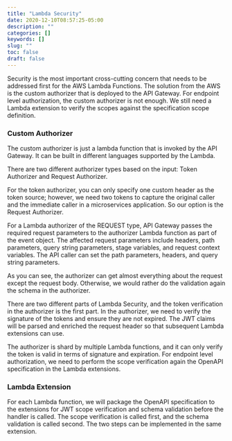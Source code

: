 ```yaml
---
title: "Lambda Security"
date: 2020-12-10T08:57:25-05:00
description: ""
categories: []
keywords: []
slug: ""
toc: false
draft: false
---
```


Security is the most important cross-cutting concern that needs to be addressed first for the AWS Lambda Functions. The solution from the AWS is the custom authorizer that is deployed to the API Gateway. For endpoint level authorization, the custom authorizer is not enough. We still need a Lambda extension to verify the scopes against the specification scope definition. 

### Custom Authorizer

The custom authorizer is just a lambda function that is invoked by the API Gateway. It can be built in different languages supported by the Lambda.


There are two different authorizer types based on the input: Token Authorizer and Request Authorizer. 

For the token authorizer, you can only specify one custom header as the token source; however, we need two tokens to capture the original caller and the immediate caller in a microservices application. So our option is the Request Authorizer. 

For a Lambda authorizer of the REQUEST type, API Gateway passes the required request parameters to the authorizer Lambda function as part of the event object. The affected request parameters include headers, path parameters, query string parameters, stage variables, and request context variables. The API caller can set the path parameters, headers, and query string parameters.

As you can see, the authorizer can get almost everything about the request except the request body. Otherwise, we would rather do the validation again the schema in the authorizer. 

There are two different parts of Lambda Security, and the token verification in the authorizer is the first part. In the authorizer, we need to verify the signature of the tokens and ensure they are not expired. The JWT claims will be parsed and enriched the request header so that subsequent Lambda extensions can use. 

The authorizer is shard by multiple Lambda functions, and it can only verify the token is valid in terms of signature and expiration. For endpoint level authorization, we need to perform the scope verification again the OpenAPI specification in the Lambda extensions. 


### Lambda Extension

For each Lambda function, we will package the OpenAPI specification to the extensions for JWT scope verification and schema validation before the handler is called. The scope verification is called first, and the schema validation is called second. The two steps can be implemented in the same extension. 

